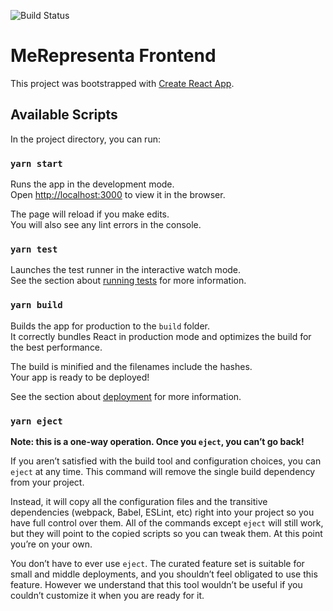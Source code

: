 ![Build Status](https://codebuild.us-east-1.amazonaws.com/badges?uuid=eyJlbmNyeXB0ZWREYXRhIjoicW0xSFFFREVueW5TMU1XMTBIbkV4aCtaUlRnZVlWK0FUK0NjRnFkVWxnUXZEcWVOQ05pZkNMVUdJRGYwZ1hrMStBajVkNUxUSDl0OElGa3hsMC9qQ2pRPSIsIml2UGFyYW1ldGVyU3BlYyI6IkhwNk54cUFxS2MyTkxnSVIiLCJtYXRlcmlhbFNldFNlcmlhbCI6MX0%3D&branch=master)

# MeRepresenta Frontend

This project was bootstrapped with [Create React App](https://github.com/facebook/create-react-app).

## Available Scripts

In the project directory, you can run:

### `yarn start`

Runs the app in the development mode.<br />
Open [http://localhost:3000](http://localhost:3000) to view it in the browser.

The page will reload if you make edits.<br />
You will also see any lint errors in the console.

### `yarn test`

Launches the test runner in the interactive watch mode.<br />
See the section about [running tests](https://facebook.github.io/create-react-app/docs/running-tests) for more information.

### `yarn build`

Builds the app for production to the `build` folder.<br />
It correctly bundles React in production mode and optimizes the build for the best performance.

The build is minified and the filenames include the hashes.<br />
Your app is ready to be deployed!

See the section about [deployment](https://facebook.github.io/create-react-app/docs/deployment) for more information.

### `yarn eject`

**Note: this is a one-way operation. Once you `eject`, you can’t go back!**

If you aren’t satisfied with the build tool and configuration choices, you can `eject` at any time. This command will remove the single build dependency from your project.

Instead, it will copy all the configuration files and the transitive dependencies (webpack, Babel, ESLint, etc) right into your project so you have full control over them. All of the commands except `eject` will still work, but they will point to the copied scripts so you can tweak them. At this point you’re on your own.

You don’t have to ever use `eject`. The curated feature set is suitable for small and middle deployments, and you shouldn’t feel obligated to use this feature. However we understand that this tool wouldn’t be useful if you couldn’t customize it when you are ready for it.
